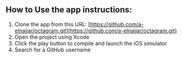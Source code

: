 ##  How to Use the app instructions:

1. Clone the app from this URL: [https://github.com/a-elnajjar/octagram.git](https://github.com/a-elnajjar/octagram.git)  
2. Open the project using Xcode  
3. Click the play button to compile and launch the iOS simulator  
4. Search for a GitHub username
